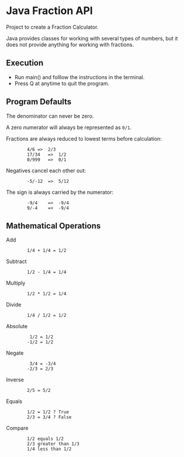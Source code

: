 # Java Fraction API


Project to create a Fraction Calculator.

Java provides classes for working with several types of numbers, but it does not provide anything for working with fractions.

## Execution

- Run main() and folllow the instructions in the terminal.
- Press Q at anytime to quit the program.

## Program Defaults

The denominator can never be zero.

A zero numerator will always be represented as `0/1`.

Fractions are always reduced to lowest terms before calculation:

			4/6	=>	2/3
			17/34	=>	1/2
			0/999	=> 	0/1

Negatives cancel each other out:

			-5/-12	=> 	5/12

The sign is always carried by the numerator:

			-9/4  	=> 	-9/4
			9/-4  	=> 	-9/4


## Mathematical Operations

Add

			1/4 + 1/4 = 1/2

Subtract

			1/2 - 1/4 = 1/4
		
Multiply

			1/2 * 1/2 = 1/4

Divide

			1/4 / 1/2 = 1/2

Absolute

			 1/2 = 1/2
			-1/2 = 1/2

Negate

			 3/4 = -3/4 
			-2/3 = 2/3

Inverse

			2/5 = 5/2

Equals

			1/2 = 1/2 ? True
			2/3 = 3/4 ? False

Compare

			1/2 equals 1/2
			2/3 greater than 1/3
			1/4 less than 1/2


